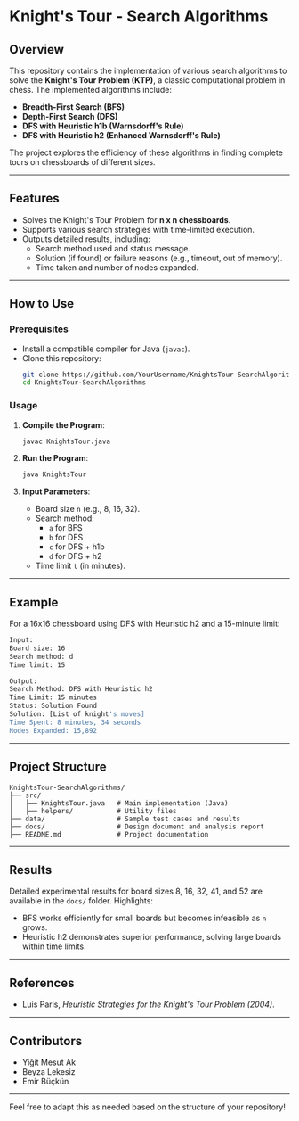 # **Knight's Tour - Search Algorithms**

## **Overview**
This repository contains the implementation of various search algorithms to solve the **Knight's Tour Problem (KTP)**, a classic computational problem in chess. The implemented algorithms include:

- **Breadth-First Search (BFS)**
- **Depth-First Search (DFS)**
- **DFS with Heuristic h1b (Warnsdorff's Rule)**
- **DFS with Heuristic h2 (Enhanced Warnsdorff's Rule)**

The project explores the efficiency of these algorithms in finding complete tours on chessboards of different sizes.

---

## **Features**
- Solves the Knight's Tour Problem for **n x n chessboards**.
- Supports various search strategies with time-limited execution.
- Outputs detailed results, including:
  - Search method used and status message.
  - Solution (if found) or failure reasons (e.g., timeout, out of memory).
  - Time taken and number of nodes expanded.

---

## **How to Use**
### **Prerequisites**
- Install a compatible compiler for Java (`javac`).
- Clone this repository:
  ```bash
  git clone https://github.com/YourUsername/KnightsTour-SearchAlgorithms.git
  cd KnightsTour-SearchAlgorithms
  ```

### **Usage**
1. **Compile the Program**:
   ```bash
   javac KnightsTour.java
   ```

2. **Run the Program**:
   ```bash
   java KnightsTour
   ```

3. **Input Parameters**:
   - Board size `n` (e.g., 8, 16, 32).
   - Search method:  
     - `a` for BFS  
     - `b` for DFS  
     - `c` for DFS + h1b  
     - `d` for DFS + h2  
   - Time limit `t` (in minutes).

---

## **Example**
For a 16x16 chessboard using DFS with Heuristic h2 and a 15-minute limit:
```bash
Input:
Board size: 16
Search method: d
Time limit: 15

Output:
Search Method: DFS with Heuristic h2
Time Limit: 15 minutes
Status: Solution Found
Solution: [List of knight's moves]
Time Spent: 8 minutes, 34 seconds
Nodes Expanded: 15,892
```

---

## **Project Structure**
```
KnightsTour-SearchAlgorithms/
├── src/
│   ├── KnightsTour.java   # Main implementation (Java)
│   ├── helpers/           # Utility files
├── data/                  # Sample test cases and results
├── docs/                  # Design document and analysis report
├── README.md              # Project documentation
```

---

## **Results**
Detailed experimental results for board sizes 8, 16, 32, 41, and 52 are available in the `docs/` folder. Highlights:
- BFS works efficiently for small boards but becomes infeasible as `n` grows.
- Heuristic h2 demonstrates superior performance, solving large boards within time limits.

---

## **References**
- Luis Paris, *Heuristic Strategies for the Knight's Tour Problem (2004)*.

---

## **Contributors**
- Yiğit Mesut Ak
- Beyza Lekesiz
- Emir Büçkün

---

Feel free to adapt this as needed based on the structure of your repository!
